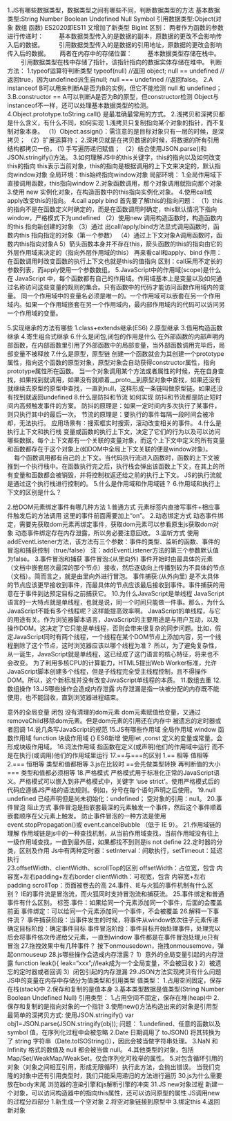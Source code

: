 1.JS有哪些数据类型，数据类型之间有哪些不同，判断数据类型的方法
    基本数据类型:String Number Boolean Undefined Null Symbol
    引用数据类型:Object(对象 数组 函数) 
    ES2020即ES11 又增加了新类型 BigInt
    区别：
        两者作为函数的参数进行传递时：
            基本数据类型传入的是数据的副本，原数据的更改不会影响传入后的数据。
            引用数据类型传入的是数据的引用地址，原数据的更改会影响传入后的数据。
        两者在内存中的存储位置：
            基本数据类型存储在栈中。
            引用数据类型在栈中存储了指针，该指针指向的数据实体存储在堆中。
    判断方法：
        1.typeof运算符判断类型
        typeof(null) //返回 object;
        null == undefined //返回true，因为undefined派生自null;
        null === undefined //返回false。
        2.A instanceof B可以用来判断A是否为B的实例，但它不能检测 null 和 undefined；
        3.B.constructor == A可以判断A是否为B的原型，但constructor检测 Object与instanceof不一样，还可以处理基本数据类型的检测。
        4.Object.prototype.toString.call() 是最准确最常用的方式。
2.浅拷贝和深拷贝都是什么含义，有什么不同，如何实现
    1.浅拷贝只复制指向某个对象的指针，而不复制对象本身。
        （1）Object.assign()：需注意的是目标对象只有一层的时候，是深拷贝；
        （2）扩展运算符；
    2.深拷贝就是在拷贝数据的时候，将数据的所有引用结构都拷贝一份。
         (1) 手写遍历递归赋值；
        （2）结合使用JSON.parse()和JSON.stringify()方法。
3.如何理解JS中的this关键字，this的指向以及如何改变this的指向
    this表示当前对象，this的指向是根据调用的上下文来决定的，默认指向window对象
    全局环境：this始终指向window对象
    局部环境：
            1.全局作用域下直接调用函数，this指向window
            2.对象函数调用，那个对象调用就指向那个对象
            3.使用 new 实例化对象，在构造函数中的this指向实例化对象。
            4.使用call或apply改变this的指向。
4.call apply bind
    首先要了解this的指向问题：
        （1）this的指向不是在函数定义时确定的，而是在函数调用时确定，this默认情况下指向window，严格模式下为undefined
        （2）使用new 调用构造函数时，构造函数内的this 指向新创建的对象
        （3）通过 出call/apply/bind方法显式调用函数时，函数内this 指向指定的对象（第一个参数）
        （4）通过上下文对象A调用函数时，函数内this指向对象A
        5）箭头函数本身并不存在this，箭头函数的this的指向由它的外层作用域来决定的（指向外层作用域的this）
        再来看call和apply、bind
        作用：在函数调用时改变函数的执行上下文也就是this的值指向
        区别：call采用不定长的参数列表，而apply使用一个参数数组。
5.JavaScript中的作用域(scope)是什么
    在 JavaScript 中，每个函数都有自己的作用域。作用域基本上是变量以及如何通过名称访问这些变量的规则的集合。只有函数中的代码才能访问函数作用域内的变量。
    同一个作用域中的变量名必须是唯一的。一个作用域可以嵌套在另一个作用域内。如果一个作用域嵌套在另一个作用域内，最内部作用域内的代码可以访问另一个作用域的变量。

5.实现继承的方法有哪些
    1.class+extends继承(ES6)
    2.原型继承
    3.借用构造函数继承
    4.寄生组合式继承
6.什么是闭包,闭包的作用是什么
在外部函数的内部声明内部函数，在内部函数里引用了外部函数中的局部变量，当外部函数调用完毕后，局部变量不被释放
7.什么是原型，原型链
    创建一个函数就会为其创建一个prototype属性，指向这个函数的原型对象，原型对象会自动获得constructor属性，指向prototype属性所在函数。
    当一个对象调用某个方法或者属性的时候，先在自身查找，如果找到就调用，如果没有就顺着__proto__到原型对象中查找，如果还没有就继续去原型的原型中查找，一直到null，这样形成一条链叫做原型链。如果还没有找到就返回undefined
8.什么是防抖和节流 如何实现
    防抖和节流都是防止短时间内高频触发事件的方案。
    防抖的原理是：如果一定时间内多次执行了某事件，则只执行其中的最后一次。
    节流的原理是：要执行的事件每隔一段时间会被冷却，无法执行。
    应用场景有：搜索框实时搜索，滚动改变相关的事件。
4.什么是执行上下文和执行栈
    变量或函数的执行上下文，决定了它们的行为以及可以访问哪些数据。每个上下文都有一个关联的变量对象，而这个上下文中定义的所有变量和函数都存在于这个对象上(如DOM中全局上下文关联的便是window对象)。
    每个函数调用都有自己的上下文。当代码执行流进入函数时，函数的上下文被推到一个执行栈中。在函数执行完之后，执行栈会弹出该函数上下文，在其上的所有变量和函数都会被销毁，并将控制权返还给之前的执行上下文。 JS的执行流就是通过这个执行栈进行控制的。
5.什么是作用域和作用域链？
6.作用域和执行上下文的区别是什么？

2.给DOM元素绑定事件有哪几种方法
    1.普通方式
        元素标签内直接写事件+相应事件触发后的方法调用 这里的事件前面需要加上“on”。
    2.动态绑定方式
        动态事件绑定，需要先获取dom元素再绑定事件，获取dom元素可以参看原生js获取dom对象
        动态事件绑定存在内存泄露，所以务必要注意回收。
    3.监听方式
        使用addEventListener方法，该方法有三个参数：事件的类型、监听的函数、事件的冒泡和捕获控制（true/false）
        注：addEventListener方法的第三个参数默认值为false。
3.事件冒泡和捕获
    事件冒泡:(从里向外)
        事件开始时由最具体的元素（文档中嵌套层次最深的那个节点）接收，然后逐级向上传播到较为不具体的节点（文档）。简而言之，就是由里向外进行冒泡。
    事件捕获:(从外向里)
        是不太具体的节点应该更早接收到事件，而最具体的节点应该最后接收到事件。事件捕获的用意在于事件到达预定目标之前捕获它。
10.为什么JavaScript是单线程
        JavaScript语言的一大特点就是单线程，也就是说，同一个时间只能做一件事。那么，为什么JavaScript不能有多个线程呢？这样能提高效率啊。
        JavaScript的单线程，与它的用途有关。作为浏览器脚本语言，JavaScript的主要用途是与用户互动，以及操作DOM。这决定了它只能是单线程，否则会带来很复杂的同步问题。比如，假定JavaScript同时有两个线程，一个线程在某个DOM节点上添加内容，另一个线程删除了这个节点，这时浏览器应该以哪个线程为准？
        所以，为了避免复杂性，从一诞生，JavaScript就是单线程，这已经成了这门语言的核心特征，将来也不会改变。
        为了利用多核CPU的计算能力，HTML5提出Web Worker标准，允许JavaScript脚本创建多个线程，但是子线程完全受主线程控制，且不得操作DOM。所以，这个新标准并没有改变JavaScript单线程的本质。
11.数组去重
12.数组操作
13.JS哪些操作会造成内存泄露
内存泄漏是指一块被分配的内存既不能使用，也不能回收，直到浏览器进程结束。 

意外的全局变量 
闭包 
没有清理的dom元素 dom元素赋值给变量，又通过removeChild移除dom元素。但是dom元素的引用还在内存中 
被遗忘的定时器或者回调
14.说几条写JavaScript的规范
15.JS有哪些作用域
    全局作用域 window
    函数作用域 function
    块级作用域 {} ES6新增
        使用let ,const 定义的变量或常量。会形成块级作用域。
16.词法作用域
    指函数在定义(或声明)他们的作用域中运行
    而不是在执行(或调用)他们的作用域里运行
17.==与===的区别
    1.== 相等 值相等
    2.=== 恒相等 类型和值都相等
    3.js在比较时 
        ==会先做类型转换 再判断值的大小
        === 类型和值都必须相等
18.严格模式
    严格模式用于标准化正常的JavaScript语义。严格模式可以嵌入到非严格模式中，关键字 ‘use strict’。使用严格模式后的代码应遵循JS严格的语法规则。例如，分号在每个语句声明之后使用。
19.null undefined
    已经声明但是尚未初始化：undefined；
    空对象的引用：null。
20.事件冒泡 阻止方式
    事件冒泡是指嵌套最深的元素触发一个事件，然后这个事件顺着嵌套顺序在父元素上触发。
    防止事件冒泡的一种方法是使用 event.stopPropagation()或 event.cancelBubble （低于 IE 9）。
21.作用域链的理解
    作用域链是js中的一种查找机制，从当前作用域查找，当前作用域没有往上一级作用域查找，一直到最外层，如果都找不到则是is not define
22.定时器的分类，区别及作用
    Js中有两种定时器：setInterval：间歇执行，setTimeout：延迟执行  
23.offsetWidth、clientWidth、scrollTop的区别
    offsetWidth：占位宽，包含 内容宽+左右padding+左右border
    clientWidth：可视宽，包含 内容宽+左右padding
    scrollTop：页面被卷去的高
24.事件、IE与火狐的事件机制有什么区别？
    IE的事件流是冒泡流，而火狐同时支持冒泡流和捕获流。
25.事件绑定和普通事件有什么区别。
    标签.事件：如果给同一个元素添加同一个事件，后面的会覆盖前面
    事件绑定：可以给同一个元素添加同一个事件，不会被覆盖
26.解释一下事件流？
    事件捕获阶段：当事件发生的时候，将事件从window依次往子元素传递
    确定目标阶段：确定事件目标
    事件冒泡阶段：事件目标开始处理事件，处理完以后会将事件依次传递给父元素，一直到window
    事件都是在事件冒泡处理,ie只有冒泡
27.拖拽效果中有几种事件？
    按下onmousedown，拖拽onmousemove，弹起onmouseup
28.js哪些操作会造成内存泄露？
    1）意外的全局变量引起的内存泄露
    function leak(){ leak=“xxx”;//leak成为一个全局变量，不会被回收 }
    2）被遗忘的定时器或者回调
    3）闭包引起的内存泄漏
29.JSON方法实现拷贝有什么问题
    JS中的变量在内存中存储分为值类型和引用类型
    值类型：
        1.占用空间固定，保存在栈(stack)中
        2.保存和复制的是值本身
        3.基本类型数据是值类型(String Number Boolean Undefined Null)
    引用类型：
        1.占用空间不固定，保存在堆(heap)中
        2.保存和复制的是指向对象的一个指针
        3.使用new()方法构造出来的对象是引用型
    最简单的深拷贝方式:
        使用JSON.stringify()
        var obj1=JSON.parse(JSON.stringify(obj));
    问题：
        1.undefined、任意的函数以及 symbol 值，在序列化过程中会被忽略
        2.Date 日期调用了 toJSON() 将其转换为了 string 字符串（Date.toISOString()），因此会被当做字符串处理。
        3.NaN 和 Infinity 格式的数值及 null 都会被当做 null。
        4.其他类型的对象，包括 Map/Set/WeakMap/WeakSet，仅会序列化可枚举的属性。
        5.对包含循环引用的对象（对象之间相互引用，形成无限循环）执行此方法，会抛出错误。
    当我们克隆的对象中还有引用类型时，我们只能采用递归的方法进行遍历
30.js为什么需要放在body末尾
    浏览器的渲染引擎和js解析引擎的冲突
31.JS new对象过程
    新建一个对象，可以访问构造器中的指向this属性，还可以访问原型的属性
    JS调用new的过程分四部分
    1.新生成一个空对象
    2.将空对象链接到原型中
    3.绑定this
    4.返回新对象
